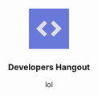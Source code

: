 <br/>
<p align="center">
  <a href="https://github.com/developers-hangout">
    <img src="./devs-hangout.png" alt="Logo" width="80" height="80">
  </a>

  <h3 align="center">Developers Hangout</h3>

  <p align="center">
    lol
    <br/>
